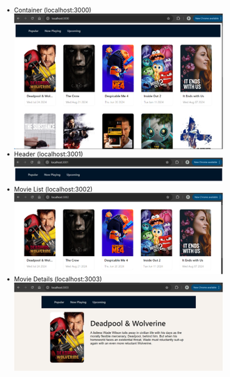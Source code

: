 - Container (localhost:3000)
  ![container](https://github.com/myoganugraha/POC-micro_frontend/blob/master/screenshot/movie-3000.png?raw=true)
- Header (localhost:3001)
  ![navbar](https://github.com/myoganugraha/POC-micro_frontend/blob/master/screenshot/navbar-3001.png?raw=true)
- Movie List (localhost:3002)
  ![movieList](https://github.com/myoganugraha/POC-micro_frontend/blob/master/screenshot/movie-list-3002.png?raw=true)
- Movie Details (localhost:3003)
  ![movieDetails](https://github.com/myoganugraha/POC-micro_frontend/blob/master/screenshot/movie-details-3003.png?raw=true)
